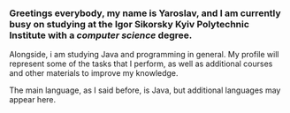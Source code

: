 ### Greetings everybody, my name is Yaroslav, and I am currently busy on studying at the Igor Sikorsky Kyiv Polytechnic Institute with a *computer science* degree. 
Alongside, i am studying Java and programming in general. My profile will represent some of the tasks that I perform, as well as additional courses and other
materials to improve my knowledge.

The main language, as I said before, is Java, but additional languages may appear here.
<!--
[![Top Langs](https://github-readme-stats.vercel.app/api/top-langs/?username=mickzle&theme=shades-of-purple)](https://github.com/mickzle/github-readme-stats)
<br><br>
![header](https://capsule-render.vercel.app/api?type=waving&color=auto&height=300&section=header&text=Hello%20there&fontSize=90)

-->
